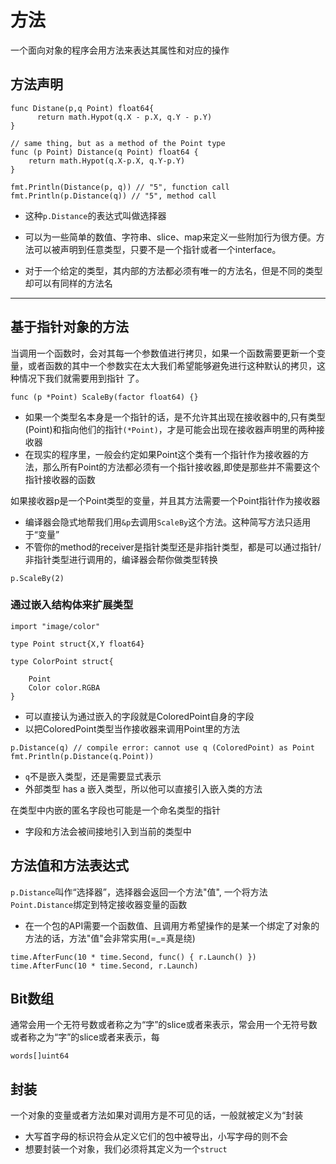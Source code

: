 # 方法

一个面向对象的程序会用方法来表达其属性和对应的操作

## 方法声明
```
func Distane(p,q Point) float64{
      return math.Hypot(q.X - p.X, q.Y - p.Y)
}

// same thing, but as a method of the Point type
func (p Point) Distance(q Point) float64 {
    return math.Hypot(q.X‐p.X, q.Y‐p.Y)
}

fmt.Println(Distance(p, q)) // "5", function call
fmt.Println(p.Distance(q)) // "5", method call

```
* 这种`p.Distance`的表达式叫做选择器


* 可以为一些简单的数值、字符串、slice、map来定义一些附加行为很方便。方法可以被声明到任意类型，只要不是一个指针或者一个interface。
* 对于一个给定的类型，其内部的方法都必须有唯一的方法名，但是不同的类型却可以有同样的方法名

-----
## 基于指针对象的方法

当调用一个函数时，会对其每一个参数值进行拷贝，如果一个函数需要更新一个变量，或者函数的其中一个参数实在太大我们希望能够避免进行这种默认的拷贝，这种情况下我们就需要用到指针
了。

```
func (p *Point) ScaleBy(factor float64) {}
```
* 如果一个类型名本身是一个指针的话，是不允许其出现在接收器中的,只有类型(Point)和指向他们的指针`(*Point)`，才是可能会出现在接收器声明里的两种接收器
* 在现实的程序里，一般会约定如果Point这个类有一个指针作为接收器的方法，那么所有Point的方法都必须有一个指针接收器,即使是那些并不需要这个指针接收器的函数

如果接收器p是一个Point类型的变量，并且其方法需要一个Point指针作为接收器
* 编译器会隐式地帮我们用`&p`去调用`ScaleBy`这个方法。这种简写方法只适用于“变量”
* 不管你的method的receiver是指针类型还是非指针类型，都是可以通过指针/非指针类型进行调用的，编译器会帮你做类型转换
```
p.ScaleBy(2)
```

### 通过嵌入结构体来扩展类型

```
import "image/color"

type Point struct{X,Y float64}

type ColorPoint struct{

    Point
    Color color.RGBA
}
```
* 可以直接认为通过嵌入的字段就是ColoredPoint自身的字段
* 以把ColoredPoint类型当作接收器来调用Point里的方法

```
p.Distance(q) // compile error: cannot use q (ColoredPoint) as Point
fmt.Println(p.Distance(q.Point)) 
```
* `q`不是嵌入类型，还是需要显式表示
* 外部类型 has a 嵌入类型，所以他可以直接引入嵌入类的方法


在类型中内嵌的匿名字段也可能是一个命名类型的指针
* 字段和方法会被间接地引入到当前的类型中


## 方法值和方法表达式


`p.Distance`叫作“选择器”，选择器会返回一个方法"值", 一个将方法`Point.Distance`绑定到特定接收器变量的函数
* 在一个包的API需要一个函数值、且调用方希望操作的是某一个绑定了对象的方法的话，方法"值"会非常实用(=_=真是绕)


```
time.AfterFunc(10 * time.Second, func() { r.Launch() })
time.AfterFunc(10 * time.Second, r.Launch)
```


## Bit数组

通常会用一个无符号数或者称之为“字”的slice或者来表示，常会用一个无符号数或者称之为“字”的slice或者来表示，每

```
words[]uint64
```

## 封装

一个对象的变量或者方法如果对调用方是不可见的话，一般就被定义为“封装
* 大写首字母的标识符会从定义它们的包中被导出，小写字母的则不会
* 想要封装一个对象，我们必须将其定义为一个`struct`
